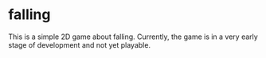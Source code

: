 # falling

This is a simple 2D game about falling. Currently, the game is in a very early stage of development and not yet playable.